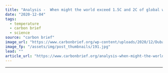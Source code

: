 ```yaml
---
title: "Analysis -  When might the world exceed 1.5C and 2C of global warming?"
date: "2020-12-04"
tags: 
  - temperature
  - carbon brief
  - science
source: "carbon brief"
image_url: "https://www.carbonbrief.org/wp-content/uploads/2020/12/Dubai-Marina-skyscrapers-at-sunset-with-heat-haze-107x71.jpg"
image_fp: "/assets/img/post_thumbnails/191.jpg"
lead: ""
article_url: "https://www.carbonbrief.org/analysis-when-might-the-world-exceed-1-5c-and-2c-of-global-warming"
---
```


---
